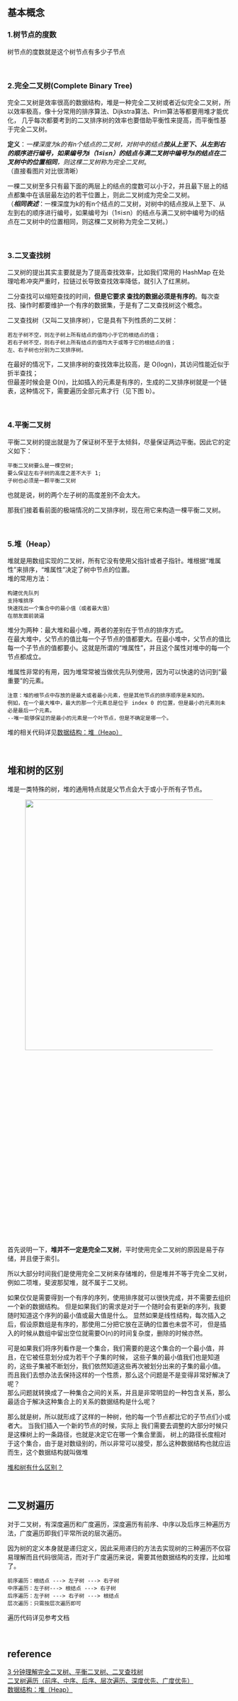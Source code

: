 ## 基本概念
### 1.树节点的度数
树节点的度数就是这个树节点有多少子节点

&nbsp;
### 2.完全二叉树(Complete Binary Tree)
完全二叉树是效率很高的数据结构，堆是一种完全二叉树或者近似完全二叉树，所以效率极高，像十分常用的排序算法、Dijkstra算法、Prim算法等都要用堆才能优化，
几乎每次都要考到的二叉排序树的效率也要借助平衡性来提高，而平衡性基于完全二叉树。

**定义**：*一棵深度为k的有n个结点的二叉树，对树中的结点**按从上至下、从左到右的顺序进行编号，如果编号为i（1≤i≤n）的结点与满二叉树中编号为i的结点在二叉树中的位置相同**，则这棵二叉树称为完全二叉树*。  
（直接看图片对比很清晰）

一棵二叉树至多只有最下面的两层上的结点的度数可以小于2，并且最下层上的结点都集中在该层最左边的若干位置上，则此二叉树成为完全二叉树。  
（***相同表述***：一棵深度为k的有n个结点的二叉树，对树中的结点按从上至下、从左到右的顺序进行编号，如果编号为i（1≤i≤n）的结点与满二叉树中编号为i的结点在二叉树中的位置相同，则这棵二叉树称为完全二叉树。）

&nbsp;
### 3.二叉查找树
二叉树的提出其实主要就是为了提高查找效率，比如我们常用的 HashMap  在处理哈希冲突严重时，拉链过长导致查找效率降低，就引入了红黑树。

二分查找可以缩短查找的时间，**但是它要求 查找的数据必须是有序的**。每次查找、操作时都要维护一个有序的数据集，于是有了二叉查找树这个概念。

二叉查找树（又叫二叉排序树），它是具有下列性质的二叉树：
```
若左子树不空，则左子树上所有结点的值均小于它的根结点的值；
若右子树不空，则右子树上所有结点的值均大于或等于它的根结点的值；
左、右子树也分别为二叉排序树。
```
在最好的情况下，二叉排序树的查找效率比较高，是 O(logn)，其访问性能近似于折半查找；  
但最差时候会是 O(n)，比如插入的元素是有序的，生成的二叉排序树就是一个链表，这种情况下，需要遍历全部元素才行（见下图 b）。

&nbsp;
### 4.平衡二叉树
平衡二叉树的提出就是为了保证树不至于太倾斜，尽量保证两边平衡。因此它的定义如下：
```
平衡二叉树要么是一棵空树;
要么保证左右子树的高度之差不大于 1;
子树也必须是一颗平衡二叉树
```
也就是说，树的两个左子树的高度差别不会太大。

那我们接着看前面的极端情况的二叉排序树，现在用它来构造一棵平衡二叉树。

&nbsp;
### 5.堆（Heap）
堆就是用数组实现的二叉树，所有它没有使用父指针或者子指针。堆根据“堆属性”来排序，“堆属性”决定了树中节点的位置。  
堆的常用方法：
```
构建优先队列
支持堆排序
快速找出一个集合中的最小值（或者最大值）
在朋友面前装逼
```
堆分为两种：最大堆和最小堆，两者的差别在于节点的排序方式。  
在最大堆中，父节点的值比每一个子节点的值都要大。在最小堆中，父节点的值比每一个子节点的值都要小。这就是所谓的“堆属性”，并且这个属性对堆中的每一个节点都成立。

堆属性非常的有用，因为堆常常被当做优先队列使用，因为可以快速的访问到“最重要”的元素。
```
注意：堆的根节点中存放的是最大或者最小元素，但是其他节点的排序顺序是未知的。
例如，在一个最大堆中，最大的那一个元素总是位于 index 0 的位置，但是最小的元素则未必是最后一个元素。
--唯一能够保证的是最小的元素是一个叶节点，但是不确定是哪一个。
```
堆的相关代码详见[数据结构：堆（Heap）](https://www.jianshu.com/p/6b526aa481b1)

&nbsp;
## 堆和树的区别
<p>堆是一类特殊的树，堆的通用特点就是父节点会大于或小于所有子节点。</p><figure><noscript><img src="https://pic3.zhimg.com/50/v2-e7a99fda571a4294e9b2196d58f8e65c_hd.jpg" data-rawwidth="564" data-rawheight="564" class="origin_image zh-lightbox-thumb" width="564" data-original="https://pic2.zhimg.com/v2-e7a99fda571a4294e9b2196d58f8e65c_r.jpg"/></noscript><img src="data:image/svg+xml;utf8,&lt;svg xmlns=&#39;http://www.w3.org/2000/svg&#39; width=&#39;564&#39; height=&#39;564&#39;&gt;&lt;/svg&gt;" data-rawwidth="564" data-rawheight="564" class="origin_image zh-lightbox-thumb lazy" width="564" data-original="https://pic2.zhimg.com/v2-e7a99fda571a4294e9b2196d58f8e65c_r.jpg" data-actualsrc="https://pic3.zhimg.com/50/v2-e7a99fda571a4294e9b2196d58f8e65c_hd.jpg"/></figure>

首先说明一下，**堆并不一定是完全二叉树**，平时使用完全二叉树的原因是易于存储，并且便于索引。

所以大部分时间我们是使用完全二叉树来存储堆的，但是堆并不等于完全二叉树，例如二项堆，斐波那契堆，就不属于二叉树。

如果仅仅是需要得到一个有序的序列，使用排序就可以很快完成，并不需要去组织一个新的数据结构。
但是如果我们的需求是对于一个随时会有更新的序列，我要随时知道这个序列的最小值或最大值是什么。
显然如果是线性结构，每次插入之后，假设原数组是有序的，那使用二分把它放在正确的位置也未尝不可，
但是插入的时候从数组中留出空位就需要O(n)的时间复杂度，删除的时候亦然。

可是如果我们将序列看作是一个集合，我们需要的是这个集合的一个最小值，并且，在它被任意划分成为若干个子集的时候，
这些子集的最小值我们也是知道的，这些子集被不断划分，我们依然知道这些再次被划分出来的子集的最小值。
而且我们去想办法去保持这样的一个性质，那么这个问题是不是变得非常好解决了呢？  
那么问题就转换成了一种集合之间的关系，并且是非常明显的一种包含关系，那么最适合于解决这种集合上的关系的数据结构是什么呢？

那么就是树，所以就形成了这样的一种树，他的每一个节点都比它的子节点们小或者大。
当我们插入一个新的节点的时候，实际上  我们需要去调整的大部分时候只是这棵树上的一条路径，也就是决定它在哪一个集合里面，
树上的路径长度相对于这个集合，由于是对数级别的，所以非常可以接受，那么这种数据结构也就应运而生，这个数据结构就叫做堆

[堆和树有什么区别？](https://www.zhihu.com/question/36134980)

&nbsp;
## 二叉树遍历
对于二叉树，有深度遍历和广度遍历，深度遍历有前序、中序以及后序三种遍历方法，广度遍历即我们平常所说的层次遍历。  

因为树的定义本身就是递归定义，因此采用递归的方法去实现树的三种遍历不仅容易理解而且代码很简洁，而对于广度遍历来说，需要其他数据结构的支撑，比如堆了。
```
前序遍历：根结点 ---> 左子树 ---> 右子树
中序遍历：左子树---> 根结点 ---> 右子树
后序遍历：左子树 ---> 右子树 ---> 根结点
层次遍历：只需按层次遍历即可
```
遍历代码详见参考文档

&nbsp;
## reference
[3 分钟理解完全二叉树、平衡二叉树、二叉查找树](https://juejin.im/entry/5afb9fb66fb9a07ab458cc0d)  
[二叉树遍历（前序、中序、后序、层次遍历、深度优先、广度优先）](https://blog.csdn.net/My_Jobs/article/details/43451187)  
[数据结构：堆（Heap）](https://www.jianshu.com/p/6b526aa481b1)
